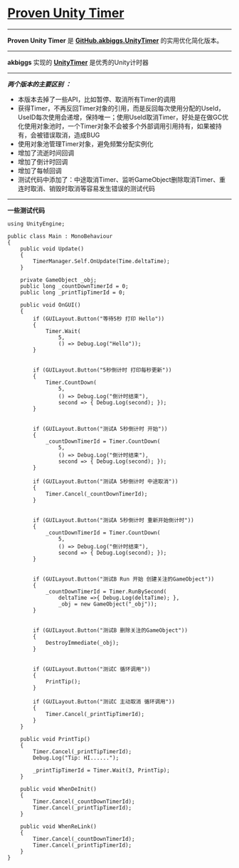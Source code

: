 # [**Proven Unity Timer**][2] 


---

**Proven Unity Timer** 是 [**GitHub.akbiggs.UnityTimer**][1] 的实用优化简化版本。

---

**akbiggs** 实现的 [**UnityTimer**][1] 是优秀的Unity计时器

---

***两个版本的主要区别 ：***

 - 本版本去掉了一些API，比如暂停、取消所有Timer的调用
 - 获得Timer，不再反回Timer对象的引用，而是反回每次使用分配的UseId，UseID每次使用会递增，保持唯一；使用UseId取消Timer，好处是在做GC优化使用对象池时，一个Timer对象不会被多个外部调用引用持有，如果被持有，会被错误取消，造成BUG
 - 使用对象池管理Timer对象，避免频繁分配实例化
 - 增加了流逝时间回调
 - 增加了倒计时回调
 - 增加了每帧回调
 - 测试代码中添加了：中途取消Timer、监听GameObject删除取消Timer、重连时取消、销毁时取消等容易发生错误的测试代码


---

**一些测试代码**

    using UnityEngine;
    
    public class Main : MonoBehaviour
    {
        public void Update()
        {
            TimerManager.Self.OnUpdate(Time.deltaTime);
        }
        
        private GameObject _obj;
        public long _countDownTimerId = 0;
        public long _printTipTimerId = 0;
    
        public void OnGUI()
        {
            if (GUILayout.Button("等待5秒 打印 Hello"))
            {
                Timer.Wait(
                    5, 
                    () => Debug.Log("Hello"));
            }
    
    
            if (GUILayout.Button("5秒倒计时 打印每秒更新"))
            {
                Timer.CountDown(
                    5,
                    () => Debug.Log("倒计时结束"),
                    second => { Debug.Log(second); });
            }
    
    
            if (GUILayout.Button("测试A 5秒倒计时 开始"))
            {
                _countDownTimerId = Timer.CountDown(
                    5,
                    () => Debug.Log("倒计时结束"),
                    second => { Debug.Log(second); });
            }
    
            if (GUILayout.Button("测试A 5秒倒计时 中途取消"))
            {
                Timer.Cancel(_countDownTimerId);
            }
            
    
            if (GUILayout.Button("测试A 5秒倒计时 重新开始倒计时"))
            {
                _countDownTimerId = Timer.CountDown(
                    5,
                    () => Debug.Log("倒计时结束"),
                    second => { Debug.Log(second); });
            }
    
            
            if (GUILayout.Button("测试B Run 开始 创建关注的GameObject"))
            {
                _countDownTimerId = Timer.RunBySecond(
                    deltaTime =>{ Debug.Log(deltaTime); },
                    _obj = new GameObject("_obj"));
            }
    
    
            if (GUILayout.Button("测试B 删除关注的GameObject"))
            {
                DestroyImmediate(_obj);
            }
    
    
            if (GUILayout.Button("测试C 循环调用"))
            {
                PrintTip();
            }
    
            if (GUILayout.Button("测试C 主动取消 循环调用"))
            {
                Timer.Cancel(_printTipTimerId);
            }
        }
    
        public void PrintTip()
        {
            Timer.Cancel(_printTipTimerId);
            Debug.Log("Tip: HI......");
    
            _printTipTimerId = Timer.Wait(3, PrintTip);
        }
    
        public void WhenDeInit()
        {
            Timer.Cancel(_countDownTimerId);
            Timer.Cancel(_printTipTimerId);
        }
    
        public void WhenReLink()
        {
            Timer.Cancel(_countDownTimerId);
            Timer.Cancel(_printTipTimerId);
        }
    }


  [1]: https://github.com/akbiggs/UnityTimer
  [2]: https://github.com/asyncrun/Proven-Unity-Timer